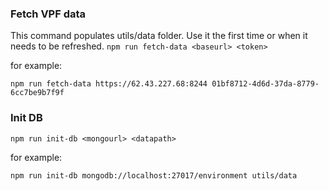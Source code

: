 ### Fetch VPF data

This command populates utils/data folder. Use it the first time or when it needs to be refreshed.
`npm run fetch-data <baseurl> <token>`

for example:

`npm run fetch-data https://62.43.227.68:8244 01bf8712-4d6d-37da-8779-6cc7be9b7f9f`

### Init DB

`npm run init-db <mongourl> <datapath>`

for example:

`npm run init-db mongodb://localhost:27017/environment utils/data`